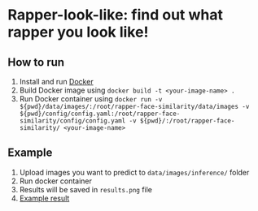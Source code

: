 # Rapper-look-like: find out what rapper you look like!

## How to run
1. Install and run [Docker](https://www.docker.com/)
2. Build Docker image using `docker build -t <your-image-name> .`
3. Run Docker container using `docker run -v ${pwd}/data/images/:/root/rapper-face-similarity/data/images -v ${pwd}/config/config.yaml:/root/rapper-face-similarity/config/config.yaml -v ${pwd}/:/root/rapper-face-similarity/ <your-image-name>` 

## Example
1. Upload images you want to predict to `data/images/inference/` folder
2. Run docker container
3. Results will be saved in `results.png` file
4. [Example result](https://i.imgur.com/dn7gWRF.png)
